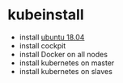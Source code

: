 # kubeinstall

* install [ubuntu 18.04](https://github.com/spokrandt/kubeinstall/blob/master/docs/ubuntu.md)
* install cockpit
* install Docker on all nodes
* install kubernetes on master
* install kubernetes on slaves
